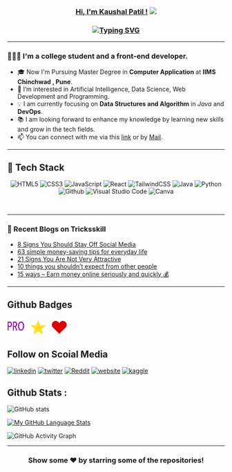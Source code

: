 <h3 align="center">
 	<a href="https://bio.link/kaushalp">Hi, I'm Kaushal Patil !</a>
  <img src="https://media.giphy.com/media/hvRJCLFzcasrR4ia7z/giphy.gif" width="28">
 </h3>

<h3 align="center">
 
[![Typing SVG](https://readme-typing-svg.herokuapp.com?size=22&color=07AFFF&center=true&vCenter=true&lines=MCA+%7C+Life-long+learner;Data+Science+Enthusiast)](https://git.io/typing-svg)

</h3>

---

<h3> 🧑🏻‍💻 I'm a college student and a front-end developer.</h3>

- 🎓 Now I'm Pursuing Master Degree in **Computer Application** at **IIMS Chinchwad , Pune**. <br>
- 👀 I’m interested in Artificial Intelligence, Data Science, Web Development and Programming.
- 💡 I am currently focusing on **Data Structures and Algorithm** in *Java* and **DevOps**. 
- 📚 I am looking forward to enhance my knowledge by learning new skills and grow in the tech fields.
- 📫 You can connect with me via this [link](https://bio.link/kaushalp) or by [Mail](mailto:kupatil122@gmail.com).

---

<h2> 🥞 Tech Stack</h2>
<p align="center">
<img alt="HTML5" src="https://img.shields.io/badge/html5-%23fca9ae.svg?style=for-the-badge&logo=html5&logoColor=140200"/>
<img alt="CSS3" src="https://img.shields.io/badge/css3-%23ffd2ce.svg?style=for-the-badge&logo=css3&logoColor=140200"/>
<img alt="JavaScript" src="https://img.shields.io/badge/javascript-%23e4626b.svg?style=for-the-badge&logo=javascript&logoColor=%23F7DF1E"/>
<img alt="React" src="https://img.shields.io/badge/react-%23f2ca61.svg?style=for-the-badge&logo=react&logoColor=%2361DAFB"/>
<img alt="TailwindCSS" src="https://img.shields.io/badge/tailwind css-%23fca9ae.svg?style=for-the-badge&logo=tailwind-css&logoColor=140200"/>
<img alt="Java" src="https://img.shields.io/badge/java-%23e4626b.svg?style=for-the-badge&logo=java&logoColor=140200"/>
<img alt="Python" src="https://img.shields.io/badge/python-%23fca9ae.svg?style=for-the-badge&logo=python&logoColor=140200"/>
<img alt="Github" src="https://img.shields.io/badge/github-%23e4626b.svg?style=for-the-badge&logo=github&logoColor=140200"/>
<img alt="Visual Studio Code" src="https://img.shields.io/badge/Visual Studio Code-f2ca61.svg?style=for-the-badge&logo=visual-studio-code&logoColor=140200"/>
<!-- <img alt="Figma" src="https://img.shields.io/badge/figma-%23ffd2ce.svg?style=for-the-badge&logo=figma&logoColor=140200" /> -->
<img alt="Canva" src="https://img.shields.io/badge/Canva-f2ca61.svg?style=for-the-badge&logo=canva&logoColor=140200"/>

<!-- <img alt="Adobe After Effects" src="https://img.shields.io/badge/Adobe after effects-%23fca9ae.svg?style=for-the-badge&logo=Adobe-after-effects&logoColor=140200" /> -->
  </p>
<br>

---

### 📙 Recent Blogs on Tricksskill
<!-- BLOG-POST-LIST:START -->
- [8 Signs You Should Stay Off Social Media](https://www.tricksskill.com/8-signs-you-should-stay-off-social-media/)
- [63 simple money-saving tips for everyday life](https://www.tricksskill.com/63-simple-money-saving-tips-for-everyday-life/)
- [21 Signs You Are Not Very Attractive](https://www.tricksskill.com/21-signs-you-are-not-very-attractive/)
- [10 things you shouldn’t expect from other people](https://www.tricksskill.com/10-things-you-shouldnt-expect-from-other-people/)
- [15 ways – Earn money online seriously and quickly 💰](https://www.tricksskill.com/earn-money-online-seriously-and-quickly/)

---
  
## Github Badges
<a href='https://github.com/pricing'><img src='https://raw.githubusercontent.com/acervenky/animated-github-badges/master/assets/pro.gif' width='40' height='40'></a> <a href='https://stars.github.com/'><img src='https://raw.githubusercontent.com/acervenky/animated-github-badges/master/assets/starbadge.gif' width='35' height='35'></a> <a href='https://docs.github.com/en/github/supporting-the-open-source-community-with-github-sponsors'><img src='https://raw.githubusercontent.com/acervenky/animated-github-badges/master/assets/sponsorbadge.gif' width='35' height='35'></a> 

## Follow on Scoial Media
[<img src='https://cdn.jsdelivr.net/npm/simple-icons@3.0.1/icons/linkedin.svg' alt='linkedin' height='40'>](https://www.linkedin.com/in/kaushal-patil-200a5a161/)  [<img src='https://cdn.jsdelivr.net/npm/simple-icons@3.0.1/icons/twitter.svg' alt='twitter' height='40'>](https://twitter.com/kupatil122)  [<img src='https://cdn.jsdelivr.net/npm/simple-icons@3.0.1/icons/reddit.svg' alt='Reddit' height='40'>](https://www.reddit.com/user/kaushal122)  [<img src='https://cdn.jsdelivr.net/npm/simple-icons@3.0.1/icons/icloud.svg' alt='website' height='40'>](https://www.kaushalpatil.ml/)  [<img src='https://cdn.jsdelivr.net/npm/simple-icons@3.0.1/icons/kaggle.svg' alt='kaggle' height='40'>](https://www.kaggle.com/kaushalpatil)  


## Github Stats :
    
![GitHub stats](https://github-readme-stats.vercel.app/api?username=kupatil&show_icons=true&theme=radical)
  
[![My GitHub Language Stats](https://github-readme-stats.vercel.app/api/top-langs/?username=kupatil&langs_count=5&theme=tokyonight)]()

![GitHub Activity Graph](https://activity-graph.herokuapp.com/graph?username=kupatil)  

---

<div align="center">

### Show some ❤️ by starring some of the repositories!

</div>

